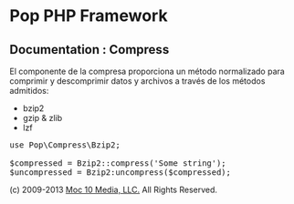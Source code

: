 Pop PHP Framework
=================

Documentation : Compress
------------------------

El componente de la compresa proporciona un método normalizado para comprimir y descomprimir datos y archivos a través de los métodos admitidos:

* bzip2
* gzip &amp; zlib
* lzf

<pre>
use Pop\Compress\Bzip2;

$compressed = Bzip2::compress('Some string');
$uncompressed = Bzip2:uncompress($compressed);
</pre>

(c) 2009-2013 [Moc 10 Media, LLC.](http://www.moc10media.com) All Rights Reserved.
